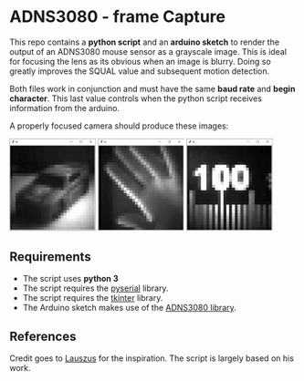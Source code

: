 # ADNS3080 - frame Capture
This repo contains a __python script__ and an __arduino sketch__ to render the output of an ADNS3080 mouse sensor as a grayscale image. This is ideal for focusing the lens as its obvious when an image is blurry. Doing so greatly improves the SQUAL value and subsequent motion detection. 

Both files work in conjunction and must have the same __baud rate__ and __begin character__. This last value controls when the python script receives information from the arduino. 

A properly focused camera should produce these images:

<img src = "images/car.png" width = "30%" height = "30%"> <img src = "images/hand.png" width = "30%" height = "30%"> <img src = "images/ruler.png" width = "30%" height = "30%">

## Requirements

- The script uses __python 3__ 
- The script requires the [pyserial](https://pythonhosted.org/pyserial/pyserial.html#overview) library. 
- The script requires the [tkinter](https://www.pythonguis.com/installation/install-tkinter-linux/) library.
- The Arduino sketch makes use of the [ADNS3080 library](https://github.com/RCmags/ADNS3080). 

## References

Credit goes to [Lauszus](https://github.com/Lauszus/ADNS3080) for the inspiration. The script is largely based on his work.

